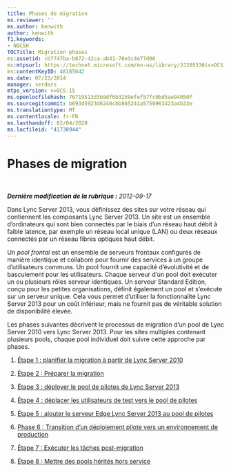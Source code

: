 ```yaml
---
title: Phases de migration
ms.reviewer: ''
ms.author: kenwith
author: kenwith
f1.keywords:
- NOCSH
TOCTitle: Migration phases
ms:assetid: cb7747ba-b872-42ca-ab41-76e3c4e77d06
ms:mtpsurl: https://technet.microsoft.com/en-us/library/JJ205336(v=OCS.15)
ms:contentKeyID: 48185642
ms.date: 07/23/2014
manager: serdars
mtps_version: v=OCS.15
ms.openlocfilehash: 76719513d3b9df6b3259efef57fc0bd5ae94050f
ms.sourcegitcommit: b693d5923d6240cbb865241a5750963423a4b33e
ms.translationtype: MT
ms.contentlocale: fr-FR
ms.lasthandoff: 02/04/2020
ms.locfileid: "41730944"
---
```

<div data-xmlns="http://www.w3.org/1999/xhtml">

<div class="topic" data-xmlns="http://www.w3.org/1999/xhtml" data-msxsl="urn:schemas-microsoft-com:xslt" data-cs="http://msdn.microsoft.com/en-us/">

<div data-asp="http://msdn2.microsoft.com/asp">

# <a name="migration-phases"></a>Phases de migration

</div>

<div id="mainSection">

<div id="mainBody">

<span> </span>

_**Dernière modification de la rubrique :** 2012-09-17_

Dans Lync Server 2013, vous définissez des sites sur votre réseau qui contiennent les composants Lync Server 2013. Un site est un ensemble d’ordinateurs qui sont bien connectés par le biais d’un réseau haut débit à faible latence, par exemple un réseau local unique (LAN) ou deux réseaux connectés par un réseau fibres optiques haut débit.

Un *pool frontal* est un ensemble de serveurs frontaux configurés de manière identique et collabore pour fournir des services à un groupe d’utilisateurs communs. Un pool fournit une capacité d’évolutivité et de basculement pour les utilisateurs. Chaque serveur d’un pool doit exécuter un ou plusieurs rôles serveur identiques. Un serveur Standard Edition, conçu pour les petites organisations, définit également un pool et s’exécute sur un serveur unique. Cela vous permet d’utiliser la fonctionnalité Lync Server 2013 pour un coût inférieur, mais ne fournit pas de véritable solution de disponibilité élevée.

Les phases suivantes décrivent le processus de migration d’un pool de Lync Server 2010 vers Lync Server 2013. Pour les sites multiples contenant plusieurs pools, chaque pool individuel doit suivre cette approche par phases.

1.  [Étape 1 : planifier la migration à partir de Lync Server 2010](phase-1-plan-your-migration-from-lync-server-2010.md)

2.  [Étape 2 : Préparer la migration](phase-2-prepare-for-migration.md)

3.  [Étape 3 : déployer le pool de pilotes de Lync Server 2013](phase-3-deploy-lync-server-2013-pilot-pool.md)

4.  [Étape 4 : déplacer les utilisateurs de test vers le pool de pilotes](phase-4-move-test-users-to-the-pilot-pool.md)

5.  [Étape 5 : ajouter le serveur Edge Lync Server 2013 au pool de pilotes](phase-5-add-lync-server-2013-edge-server-to-pilot-pool.md)

6.  [Phase 6 : Transition d’un déploiement pilote vers un environnement de production](phase-6-move-from-pilot-deployment-into-production.md)

7.  [Étape 7 : Exécuter les tâches post-migration](phase-7-complete-post-migration-tasks.md)

8.  [Étape 8 : Mettre des pools hérités hors service](phase-8-decommission-legacy-pools.md)

</div>

<span> </span>

</div>

</div>

</div>


